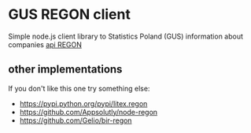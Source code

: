 # GUS REGON client #

Simple node.js client library to Statistics Poland (GUS) information about companies [api REGON](https://api.stat.gov.pl/Home/RegonApi)

## other implementations ##
If you don't like this one try something else:

* https://pypi.python.org/pypi/litex.regon
* https://github.com/Appsolutly/node-regon
* https://github.com/Gelio/bir-regon

